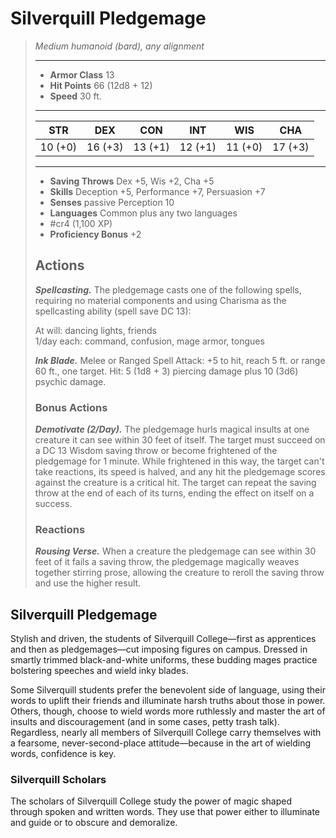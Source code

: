 # Silverquill Pledgemage
>*Medium humanoid (bard), any alignment*
>___
>- **Armor Class** 13
>- **Hit Points** 66 (12d8 + 12)
>- **Speed** 30 ft.
>___
>|STR|DEX|CON|INT|WIS|CHA|
>|:---:|:---:|:---:|:---:|:---:|:---:|
>|10 (+0)|16 (+3)|13 (+1)|12 (+1)|11 (+0)|17 (+3)|
>___
>- **Saving Throws** Dex +5, Wis +2, Cha +5
>- **Skills** Deception +5, Performance +7, Persuasion +7
>- **Senses** passive Perception 10
>- **Languages** Common plus any two languages
>- #cr4 (1,100 XP)
>- **Proficiency Bonus** +2
>## Actions
>***Spellcasting.*** The pledgemage casts one of the following spells, requiring no material components and using Charisma as the spellcasting ability (spell save DC 13):  
>
>At will: dancing lights, friends  
>1/day each: command, confusion, mage armor, tongues  
>
>
>***Ink Blade.*** Melee  or Ranged Spell Attack: +5 to hit, reach 5 ft. or range 60 ft., one target. Hit: 5 (1d8 + 3) piercing damage plus 10 (3d6) psychic damage.  
>
>### Bonus Actions
>***Demotivate (2/Day).*** The pledgemage hurls magical insults at one creature it can see within 30 feet of itself. The target must succeed on a DC 13 Wisdom saving throw or become frightened of the pledgemage for 1 minute. While frightened in this way, the target can't take reactions, its speed is halved, and any hit the pledgemage scores against the creature is a critical hit. The target can repeat the saving throw at the end of each of its turns, ending the effect on itself on a success.  
>
>### Reactions
>***Rousing Verse.*** When a creature the pledgemage can see within 30 feet of it fails a saving throw, the pledgemage magically weaves together stirring prose, allowing the creature to reroll the saving throw and use the higher result.

## Silverquill Pledgemage

Stylish and driven, the students of Silverquill College—first as apprentices and then as pledgemages—cut imposing figures on campus. Dressed in smartly trimmed black-and-white uniforms, these budding mages practice bolstering speeches and wield inky blades.

Some Silverquill students prefer the benevolent side of language, using their words to uplift their friends and illuminate harsh truths about those in power. Others, though, choose to wield words more ruthlessly and master the art of insults and discouragement (and in some cases, petty trash talk). Regardless, nearly all members of Silverquill College carry themselves with a fearsome, never-second-place attitude—because in the art of wielding words, confidence is key.

### Silverquill Scholars
The scholars of Silverquill College study the power of magic shaped through spoken and written words. They use that power either to illuminate and guide or to obscure and demoralize.